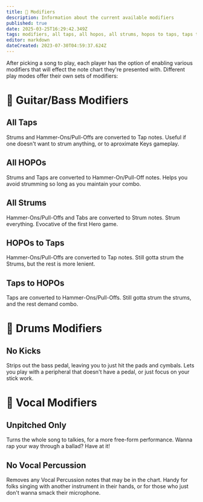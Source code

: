 ```yaml
---
title: 🌟 Modifiers
description: Information about the current available modifiers
published: true
date: 2025-03-25T16:29:42.349Z
tags: modifiers, all taps, all hopos, all strums, hopos to taps, taps to hopos, no kicks, unpitched only
editor: markdown
dateCreated: 2023-07-30T04:59:37.624Z
---
```


After picking a song to play, each player has the option of enabling various modifiers that will effect the note chart they're presented with.
Different play modes offer their own sets of modifiers:

# 🎸 Guitar/Bass Modifiers

## All Taps
Strums and Hammer-Ons/Pull-Offs are converted to Tap notes.
Useful if one doesn't want to strum anything, or to aproximate Keys gameplay.

## All HOPOs
Strums and Taps are converted to Hammer-On/Pull-Off notes.
Helps you avoid strumming so long as you maintain your combo.

## All Strums
Hammer-Ons/Pull-Offs and Tabs are converted to Strum notes.
Strum everything. Evocative of the first Hero game.

## HOPOs to Taps
Hammer-Ons/Pull-Offs are converted to Tap notes.
Still gotta strum the Strums, but the rest is more lenient.

## Taps to HOPOs
Taps are converted to Hammer-Ons/Pull-Offs.
Still gotta strum the strums, and the rest demand combo.


# 🥁 Drums Modifiers

## No Kicks
Strips out the bass pedal, leaving you to just hit the pads and cymbals.
Lets you play with a peripheral that doesn't have a pedal, or just focus on your stick work.


# 🎤 Vocal Modifiers

## Unpitched Only
Turns the whole song to talkies, for a more free-form performance.
Wanna rap your way through a ballad? Have at it!

## No Vocal Percussion
Removes any Vocal Percussion notes that may be in the chart.
Handy for folks singing with another instrument in their hands, or for those who just don't wanna smack their microphone.